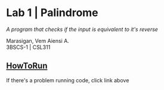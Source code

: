 # Lab 1 | Palindrome
*A program that checks if the input is equivalent to it's reverse*

Marasigan, Vem Aiensi A. <br>
3BSCS-1 | CSL311 <br>

## <a href = "https://github.com/VemAiensi/SoftEng1/blob/main/RunCode/HowToRunCodeIntelliJ.md">HowToRun</a>
If there's a problem running code, click link above
